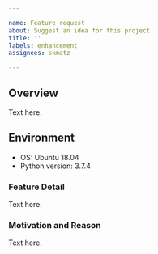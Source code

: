 ```yaml
---

name: Feature request
about: Suggest an idea for this project
title: ''
labels: enhancement
assignees: skmatz

---
```


## Overview

Text here.

## Environment

- OS: Ubuntu 18.04
- Python version: 3.7.4

### Feature Detail

Text here.

### Motivation and Reason

Text here.
